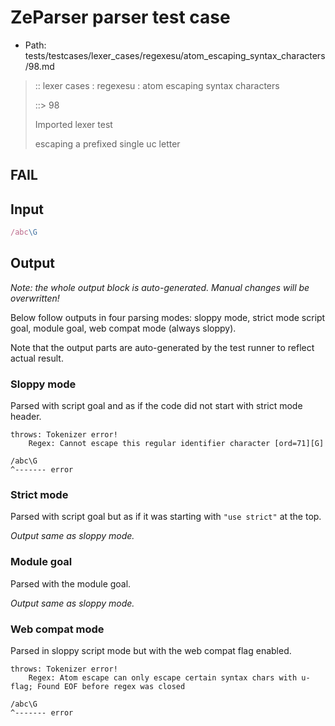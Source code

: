 # ZeParser parser test case

- Path: tests/testcases/lexer_cases/regexesu/atom_escaping_syntax_characters/98.md

> :: lexer cases : regexesu : atom escaping syntax characters
>
> ::> 98
>
> Imported lexer test
>
> escaping a prefixed single uc letter

## FAIL

## Input

`````js
/abc\G
`````

## Output

_Note: the whole output block is auto-generated. Manual changes will be overwritten!_

Below follow outputs in four parsing modes: sloppy mode, strict mode script goal, module goal, web compat mode (always sloppy).

Note that the output parts are auto-generated by the test runner to reflect actual result.

### Sloppy mode

Parsed with script goal and as if the code did not start with strict mode header.

`````
throws: Tokenizer error!
    Regex: Cannot escape this regular identifier character [ord=71][G]

/abc\G
^------- error
`````

### Strict mode

Parsed with script goal but as if it was starting with `"use strict"` at the top.

_Output same as sloppy mode._

### Module goal

Parsed with the module goal.

_Output same as sloppy mode._

### Web compat mode

Parsed in sloppy script mode but with the web compat flag enabled.

`````
throws: Tokenizer error!
    Regex: Atom escape can only escape certain syntax chars with u-flag; Found EOF before regex was closed

/abc\G
^------- error
`````

